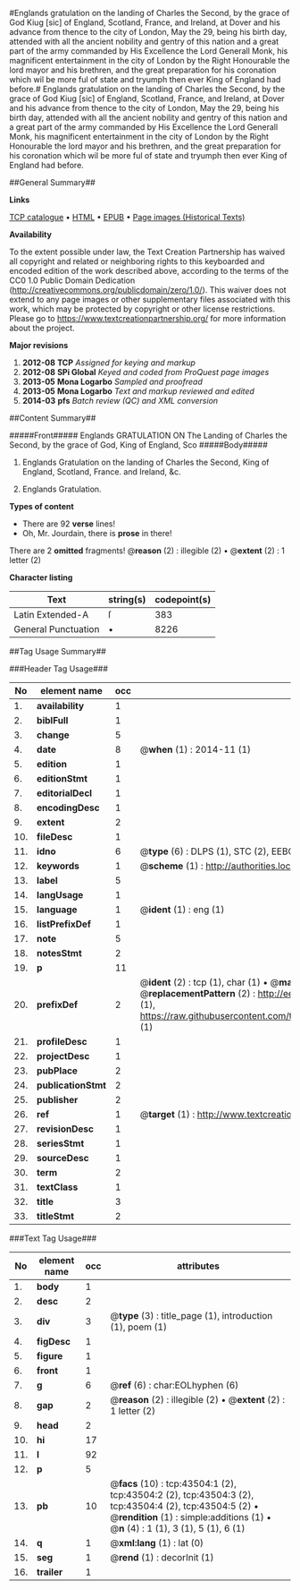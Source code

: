 #Englands gratulation on the landing of Charles the Second, by the grace of God Kiug [sic] of England, Scotland, France, and Ireland, at Dover and his advance from thence to the city of London, May the 29, being his birth day, attended with all the ancient nobility and gentry of this nation and a great part of the army commanded by His Excellence the Lord Generall Monk, his magnificent entertainment in the city of London by the Right Honourable the lord mayor and his brethren, and the great preparation for his coronation which wil be more ful of state and tryumph then ever King of England had before.#
Englands gratulation on the landing of Charles the Second, by the grace of God Kiug [sic] of England, Scotland, France, and Ireland, at Dover and his advance from thence to the city of London, May the 29, being his birth day, attended with all the ancient nobility and gentry of this nation and a great part of the army commanded by His Excellence the Lord Generall Monk, his magnificent entertainment in the city of London by the Right Honourable the lord mayor and his brethren, and the great preparation for his coronation which wil be more ful of state and tryumph then ever King of England had before.

##General Summary##

**Links**

[TCP catalogue](http://www.ota.ox.ac.uk/tcp/)  • 
[HTML](http://tei.it.ox.ac.uk/tcp/Texts-HTML/free/A38/A38398.html)  • 
[EPUB](http://tei.it.ox.ac.uk/tcp/Texts-EPUB/free/A38/A38398.epub) • 
[Page images (Historical Texts)](https://historicaltexts.jisc.ac.uk/eebo-09527548e)

**Availability**

To the extent possible under law, the Text Creation Partnership has waived all copyright and related or neighboring rights to this keyboarded and encoded edition of the work described above, according to the terms of the CC0 1.0 Public Domain Dedication (http://creativecommons.org/publicdomain/zero/1.0/). This waiver does not extend to any page images or other supplementary files associated with this work, which may be protected by copyright or other license restrictions. Please go to https://www.textcreationpartnership.org/ for more information about the project.

**Major revisions**

1. __2012-08__ __TCP__ *Assigned for keying and markup*
1. __2012-08__ __SPi Global__ *Keyed and coded from ProQuest page images*
1. __2013-05__ __Mona Logarbo__ *Sampled and proofread*
1. __2013-05__ __Mona Logarbo__ *Text and markup reviewed and edited*
1. __2014-03__ __pfs__ *Batch review (QC) and XML conversion*

##Content Summary##

#####Front#####
Englands GRATULATION ON The Landing of Charles the Second, by the grace of God, King of England, Sco
#####Body#####

1. Englands Gratulation on the landing of Charles the Second, King of England, Scotland, France. and Ireland, &c.

1. Englands Gratulation.

**Types of content**

  * There are 92 **verse** lines!
  * Oh, Mr. Jourdain, there is **prose** in there!

There are 2 **omitted** fragments! 
 @__reason__ (2) : illegible (2)  •  @__extent__ (2) : 1 letter (2)

**Character listing**


|Text|string(s)|codepoint(s)|
|---|---|---|
|Latin Extended-A|ſ|383|
|General Punctuation|•|8226|

##Tag Usage Summary##

###Header Tag Usage###

|No|element name|occ|attributes|
|---|---|---|---|
|1.|__availability__|1||
|2.|__biblFull__|1||
|3.|__change__|5||
|4.|__date__|8| @__when__ (1) : 2014-11 (1)|
|5.|__edition__|1||
|6.|__editionStmt__|1||
|7.|__editorialDecl__|1||
|8.|__encodingDesc__|1||
|9.|__extent__|2||
|10.|__fileDesc__|1||
|11.|__idno__|6| @__type__ (6) : DLPS (1), STC (2), EEBO-CITATION (1), OCLC (1), VID (1)|
|12.|__keywords__|1| @__scheme__ (1) : http://authorities.loc.gov/ (1)|
|13.|__label__|5||
|14.|__langUsage__|1||
|15.|__language__|1| @__ident__ (1) : eng (1)|
|16.|__listPrefixDef__|1||
|17.|__note__|5||
|18.|__notesStmt__|2||
|19.|__p__|11||
|20.|__prefixDef__|2| @__ident__ (2) : tcp (1), char (1)  •  @__matchPattern__ (2) : ([0-9\-]+):([0-9IVX]+) (1), (.+) (1)  •  @__replacementPattern__ (2) : http://eebo.chadwyck.com/downloadtiff?vid=$1&page=$2 (1), https://raw.githubusercontent.com/textcreationpartnership/Texts/master/tcpchars.xml#$1 (1)|
|21.|__profileDesc__|1||
|22.|__projectDesc__|1||
|23.|__pubPlace__|2||
|24.|__publicationStmt__|2||
|25.|__publisher__|2||
|26.|__ref__|1| @__target__ (1) : http://www.textcreationpartnership.org/docs/. (1)|
|27.|__revisionDesc__|1||
|28.|__seriesStmt__|1||
|29.|__sourceDesc__|1||
|30.|__term__|2||
|31.|__textClass__|1||
|32.|__title__|3||
|33.|__titleStmt__|2||


###Text Tag Usage###

|No|element name|occ|attributes|
|---|---|---|---|
|1.|__body__|1||
|2.|__desc__|2||
|3.|__div__|3| @__type__ (3) : title_page (1), introduction (1), poem (1)|
|4.|__figDesc__|1||
|5.|__figure__|1||
|6.|__front__|1||
|7.|__g__|6| @__ref__ (6) : char:EOLhyphen (6)|
|8.|__gap__|2| @__reason__ (2) : illegible (2)  •  @__extent__ (2) : 1 letter (2)|
|9.|__head__|2||
|10.|__hi__|17||
|11.|__l__|92||
|12.|__p__|5||
|13.|__pb__|10| @__facs__ (10) : tcp:43504:1 (2), tcp:43504:2 (2), tcp:43504:3 (2), tcp:43504:4 (2), tcp:43504:5 (2)  •  @__rendition__ (1) : simple:additions (1)  •  @__n__ (4) : 1 (1), 3 (1), 5 (1), 6 (1)|
|14.|__q__|1| @__xml:lang__ (1) : lat (0)|
|15.|__seg__|1| @__rend__ (1) : decorInit (1)|
|16.|__trailer__|1||
